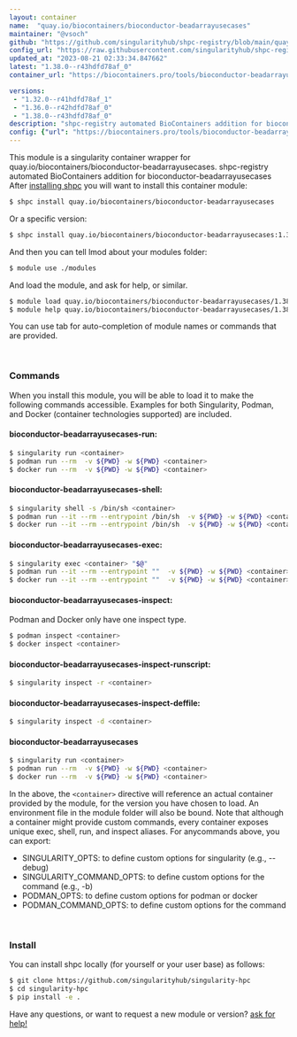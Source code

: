```yaml
---
layout: container
name:  "quay.io/biocontainers/bioconductor-beadarrayusecases"
maintainer: "@vsoch"
github: "https://github.com/singularityhub/shpc-registry/blob/main/quay.io/biocontainers/bioconductor-beadarrayusecases/container.yaml"
config_url: "https://raw.githubusercontent.com/singularityhub/shpc-registry/main/quay.io/biocontainers/bioconductor-beadarrayusecases/container.yaml"
updated_at: "2023-08-21 02:33:34.847662"
latest: "1.38.0--r43hdfd78af_0"
container_url: "https://biocontainers.pro/tools/bioconductor-beadarrayusecases"

versions:
 - "1.32.0--r41hdfd78af_1"
 - "1.36.0--r42hdfd78af_0"
 - "1.38.0--r43hdfd78af_0"
description: "shpc-registry automated BioContainers addition for bioconductor-beadarrayusecases"
config: {"url": "https://biocontainers.pro/tools/bioconductor-beadarrayusecases", "maintainer": "@vsoch", "description": "shpc-registry automated BioContainers addition for bioconductor-beadarrayusecases", "latest": {"1.38.0--r43hdfd78af_0": "sha256:009394e65e38b1aaf50de36c8f2a7fa8449868d6b8d437836fd50ac7f02dab0a"}, "tags": {"1.32.0--r41hdfd78af_1": "sha256:8f00c7527366e6417cf9d932b6a03cc9bc920106416320d2358bf824cce9aead", "1.36.0--r42hdfd78af_0": "sha256:1f74520fa54f2ced30da896e3c2070a023d6f053e50d4b947d52d5de93bfc802", "1.38.0--r43hdfd78af_0": "sha256:009394e65e38b1aaf50de36c8f2a7fa8449868d6b8d437836fd50ac7f02dab0a"}, "docker": "quay.io/biocontainers/bioconductor-beadarrayusecases"}
---
```


This module is a singularity container wrapper for quay.io/biocontainers/bioconductor-beadarrayusecases.
shpc-registry automated BioContainers addition for bioconductor-beadarrayusecases
After [installing shpc](#install) you will want to install this container module:


```bash
$ shpc install quay.io/biocontainers/bioconductor-beadarrayusecases
```

Or a specific version:

```bash
$ shpc install quay.io/biocontainers/bioconductor-beadarrayusecases:1.38.0--r43hdfd78af_0
```

And then you can tell lmod about your modules folder:

```bash
$ module use ./modules
```

And load the module, and ask for help, or similar.

```bash
$ module load quay.io/biocontainers/bioconductor-beadarrayusecases/1.38.0--r43hdfd78af_0
$ module help quay.io/biocontainers/bioconductor-beadarrayusecases/1.38.0--r43hdfd78af_0
```

You can use tab for auto-completion of module names or commands that are provided.

<br>

### Commands

When you install this module, you will be able to load it to make the following commands accessible.
Examples for both Singularity, Podman, and Docker (container technologies supported) are included.

#### bioconductor-beadarrayusecases-run:

```bash
$ singularity run <container>
$ podman run --rm  -v ${PWD} -w ${PWD} <container>
$ docker run --rm  -v ${PWD} -w ${PWD} <container>
```

#### bioconductor-beadarrayusecases-shell:

```bash
$ singularity shell -s /bin/sh <container>
$ podman run --it --rm --entrypoint /bin/sh  -v ${PWD} -w ${PWD} <container>
$ docker run --it --rm --entrypoint /bin/sh  -v ${PWD} -w ${PWD} <container>
```

#### bioconductor-beadarrayusecases-exec:

```bash
$ singularity exec <container> "$@"
$ podman run --it --rm --entrypoint ""  -v ${PWD} -w ${PWD} <container> "$@"
$ docker run --it --rm --entrypoint ""  -v ${PWD} -w ${PWD} <container> "$@"
```

#### bioconductor-beadarrayusecases-inspect:

Podman and Docker only have one inspect type.

```bash
$ podman inspect <container>
$ docker inspect <container>
```

#### bioconductor-beadarrayusecases-inspect-runscript:

```bash
$ singularity inspect -r <container>
```

#### bioconductor-beadarrayusecases-inspect-deffile:

```bash
$ singularity inspect -d <container>
```



#### bioconductor-beadarrayusecases

```bash
$ singularity run <container>
$ podman run --rm  -v ${PWD} -w ${PWD} <container>
$ docker run --rm  -v ${PWD} -w ${PWD} <container>
```


In the above, the `<container>` directive will reference an actual container provided
by the module, for the version you have chosen to load. An environment file in the
module folder will also be bound. Note that although a container
might provide custom commands, every container exposes unique exec, shell, run, and
inspect aliases. For anycommands above, you can export:

 - SINGULARITY_OPTS: to define custom options for singularity (e.g., --debug)
 - SINGULARITY_COMMAND_OPTS: to define custom options for the command (e.g., -b)
 - PODMAN_OPTS: to define custom options for podman or docker
 - PODMAN_COMMAND_OPTS: to define custom options for the command

<br>

### Install

You can install shpc locally (for yourself or your user base) as follows:

```bash
$ git clone https://github.com/singularityhub/singularity-hpc
$ cd singularity-hpc
$ pip install -e .
```

Have any questions, or want to request a new module or version? [ask for help!](https://github.com/singularityhub/singularity-hpc/issues)
